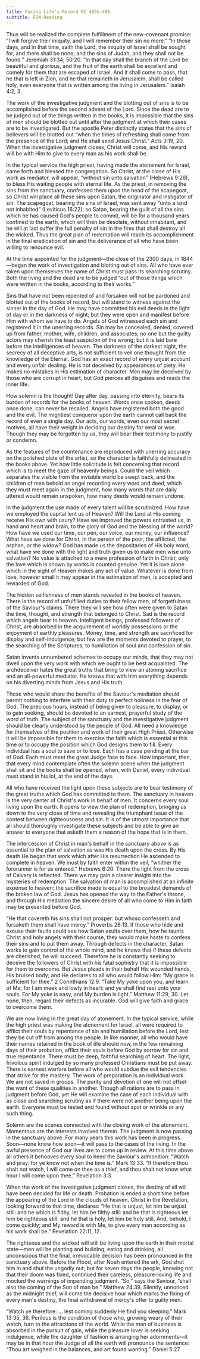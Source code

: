 ```yaml
---
title: Facing Life’s Record GC 485b-491
subtitle: EGW Reading
---
```


Thus will be realized the complete fulfillment of the new-covenant promise: “I will forgive their iniquity, and I will remember their sin no more.” “In those days, and in that time, saith the Lord, the iniquity of Israel shall be sought for, and there shall be none; and the sins of Judah, and they shall not be found.” Jeremiah 31:34; 50:20. “In that day shall the branch of the Lord be beautiful and glorious, and the fruit of the earth shall be excellent and comely for them that are escaped of Israel. And it shall come to pass, that he that is left in Zion, and he that remaineth in Jerusalem, shall be called holy, even everyone that is written among the living in Jerusalem.” Isaiah 4:2, 3.

The work of the investigative judgment and the blotting out of sins is to be accomplished before the second advent of the Lord. Since the dead are to be judged out of the things written in the books, it is impossible that the sins of men should be blotted out until after the judgment at which their cases are to be investigated. But the apostle Peter distinctly states that the sins of believers will be blotted out “when the times of refreshing shall come from the presence of the Lord; and He shall send Jesus Christ.” Acts 3:19, 20. When the investigative judgment closes, Christ will come, and His reward will be with Him to give to every man as his work shall be.

In the typical service the high priest, having made the atonement for Israel, came forth and blessed the congregation. So Christ, at the close of His work as mediator, will appear, “without sin unto salvation” (Hebrews 9:28), to bless His waiting people with eternal life. As the priest, in removing the sins from the sanctuary, confessed them upon the head of the scapegoat, so Christ will place all these sins upon Satan, the originator and instigator of sin. The scapegoat, bearing the sins of Israel, was sent away “unto a land not inhabited” (Leviticus 16:22); so Satan, bearing the guilt of all the sins which he has caused God's people to commit, will be for a thousand years confined to the earth, which will then be desolate, without inhabitant, and he will at last suffer the full penalty of sin in the fires that shall destroy all the wicked. Thus the great plan of redemption will reach its accomplishment in the final eradication of sin and the deliverance of all who have been willing to renounce evil.

At the time appointed for the judgment—the close of the 2300 days, in 1844—began the work of investigation and blotting out of sins. All who have ever taken upon themselves the name of Christ must pass its searching scrutiny. Both the living and the dead are to be judged “out of those things which were written in the books, according to their works.”

Sins that have not been repented of and forsaken will not be pardoned and blotted out of the books of record, but will stand to witness against the sinner in the day of God. He may have committed his evil deeds in the light of day or in the darkness of night; but they were open and manifest before Him with whom we have to do. Angels of God witnessed each sin and registered it in the unerring records. Sin may be concealed, denied, covered up from father, mother, wife, children, and associates; no one but the guilty actors may cherish the least suspicion of the wrong; but it is laid bare before the intelligences of heaven. The darkness of the darkest night, the secrecy of all deceptive arts, is not sufficient to veil one thought from the knowledge of the Eternal. God has an exact record of every unjust account and every unfair dealing. He is not deceived by appearances of piety. He makes no mistakes in His estimation of character. Men may be deceived by those who are corrupt in heart, but God pierces all disguises and reads the inner life.

How solemn is the thought! Day after day, passing into eternity, bears its burden of records for the books of heaven. Words once spoken, deeds once done, can never be recalled. Angels have registered both the good and the evil. The mightiest conqueror upon the earth cannot call back the record of even a single day. Our acts, our words, even our most secret motives, all have their weight in deciding our destiny for weal or woe. Though they may be forgotten by us, they will bear their testimony to justify or condemn.

As the features of the countenance are reproduced with unerring accuracy on the polished plate of the artist, so the character is faithfully delineated in the books above. Yet how little solicitude is felt concerning that record which is to meet the gaze of heavenly beings. Could the veil which separates the visible from the invisible world be swept back, and the children of men behold an angel recording every word and deed, which they must meet again in the judgment, how many words that are daily uttered would remain unspoken, how many deeds would remain undone.

In the judgment the use made of every talent will be scrutinized. How have we employed the capital lent us of Heaven? Will the Lord at His coming receive His own with usury? Have we improved the powers entrusted us, in hand and heart and brain, to the glory of God and the blessing of the world? How have we used our time, our pen, our voice, our money, our influence? What have we done for Christ, in the person of the poor, the afflicted, the orphan, or the widow? God has made us the depositaries of His holy word; what have we done with the light and truth given us to make men wise unto salvation? No value is attached to a mere profession of faith in Christ; only the love which is shown by works is counted genuine. Yet it is love alone which in the sight of Heaven makes any act of value. Whatever is done from love, however small it may appear in the estimation of men, is accepted and rewarded of God.

The hidden selfishness of men stands revealed in the books of heaven. There is the record of unfulfilled duties to their fellow men, of forgetfulness of the Saviour's claims. There they will see how often were given to Satan the time, thought, and strength that belonged to Christ. Sad is the record which angels bear to heaven. Intelligent beings, professed followers of Christ, are absorbed in the acquirement of worldly possessions or the enjoyment of earthly pleasures. Money, time, and strength are sacrificed for display and self-indulgence; but few are the moments devoted to prayer, to the searching of the Scriptures, to humiliation of soul and confession of sin.

Satan invents unnumbered schemes to occupy our minds, that they may not dwell upon the very work with which we ought to be best acquainted. The archdeceiver hates the great truths that bring to view an atoning sacrifice and an all-powerful mediator. He knows that with him everything depends on his diverting minds from Jesus and His truth.

Those who would share the benefits of the Saviour's mediation should permit nothing to interfere with their duty to perfect holiness in the fear of God. The precious hours, instead of being given to pleasure, to display, or to gain seeking, should be devoted to an earnest, prayerful study of the word of truth. The subject of the sanctuary and the investigative judgment should be clearly understood by the people of God. All need a knowledge for themselves of the position and work of their great High Priest. Otherwise it will be impossible for them to exercise the faith which is essential at this time or to occupy the position which God designs them to fill. Every individual has a soul to save or to lose. Each has a case pending at the bar of God. Each must meet the great Judge face to face. How important, then, that every mind contemplate often the solemn scene when the judgment shall sit and the books shall be opened, when, with Daniel, every individual must stand in his lot, at the end of the days.

All who have received the light upon these subjects are to bear testimony of the great truths which God has committed to them. The sanctuary in heaven is the very center of Christ's work in behalf of men. It concerns every soul living upon the earth. It opens to view the plan of redemption, bringing us down to the very close of time and revealing the triumphant issue of the contest between righteousness and sin. It is of the utmost importance that all should thoroughly investigate these subjects and be able to give an answer to everyone that asketh them a reason of the hope that is in them.

The intercession of Christ in man's behalf in the sanctuary above is as essential to the plan of salvation as was His death upon the cross. By His death He began that work which after His resurrection He ascended to complete in heaven. We must by faith enter within the veil, “whither the forerunner is for us entered.” Hebrews 6:20. There the light from the cross of Calvary is reflected. There we may gain a clearer insight into the mysteries of redemption. The salvation of man is accomplished at an infinite expense to heaven; the sacrifice made is equal to the broadest demands of the broken law of God. Jesus has opened the way to the Father's throne, and through His mediation the sincere desire of all who come to Him in faith may be presented before God.

“He that covereth his sins shall not prosper: but whoso confesseth and forsaketh them shall have mercy.” Proverbs 28:13. If those who hide and excuse their faults could see how Satan exults over them, how he taunts Christ and holy angels with their course, they would make haste to confess their sins and to put them away. Through defects in the character, Satan works to gain control of the whole mind, and he knows that if these defects are cherished, he will succeed. Therefore he is constantly seeking to deceive the followers of Christ with his fatal sophistry that it is impossible for them to overcome. But Jesus pleads in their behalf His wounded hands, His bruised body; and He declares to all who would follow Him: “My grace is sufficient for thee.” 2 Corinthians 12:9. “Take My yoke upon you, and learn of Me; for I am meek and lowly in heart: and ye shall find rest unto your souls. For My yoke is easy, and My burden is light.” Matthew 11:29, 30. Let none, then, regard their defects as incurable. God will give faith and grace to overcome them.

We are now living in the great day of atonement. In the typical service, while the high priest was making the atonement for Israel, all were required to afflict their souls by repentance of sin and humiliation before the Lord, lest they be cut off from among the people. In like manner, all who would have their names retained in the book of life should now, in the few remaining days of their probation, afflict their souls before God by sorrow for sin and true repentance. There must be deep, faithful searching of heart. The light, frivolous spirit indulged by so many professed Christians must be put away. There is earnest warfare before all who would subdue the evil tendencies that strive for the mastery. The work of preparation is an individual work. We are not saved in groups. The purity and devotion of one will not offset the want of these qualities in another. Though all nations are to pass in judgment before God, yet He will examine the case of each individual with as close and searching scrutiny as if there were not another being upon the earth. Everyone must be tested and found without spot or wrinkle or any such thing.

Solemn are the scenes connected with the closing work of the atonement. Momentous are the interests involved therein. The judgment is now passing in the sanctuary above. For many years this work has been in progress. Soon—none know how soon—it will pass to the cases of the living. In the awful presence of God our lives are to come up in review. At this time above all others it behooves every soul to heed the Saviour's admonition: “Watch and pray: for ye know not when the time is.” Mark 13:33. “If therefore thou shalt not watch, I will come on thee as a thief, and thou shalt not know what hour I will come upon thee.” Revelation 3:3.

When the work of the investigative judgment closes, the destiny of all will have been decided for life or death. Probation is ended a short time before the appearing of the Lord in the clouds of heaven. Christ in the Revelation, looking forward to that time, declares: “He that is unjust, let him be unjust still: and he which is filthy, let him be filthy still: and he that is righteous let him be righteous still: and he that is holy, let him be holy still. And, behold, I come quickly; and My reward is with Me, to give every man according as his work shall be.” Revelation 22:11, 12.

The righteous and the wicked will still be living upon the earth in their mortal state—men will be planting and building, eating and drinking, all unconscious that the final, irrevocable decision has been pronounced in the sanctuary above. Before the Flood, after Noah entered the ark, God shut him in and shut the ungodly out; but for seven days the people, knowing not that their doom was fixed, continued their careless, pleasure-loving life and mocked the warnings of impending judgment. “So,” says the Saviour, “shall also the coming of the Son of man be.” Matthew 24:39. Silently, unnoticed as the midnight thief, will come the decisive hour which marks the fixing of every man's destiny, the final withdrawal of mercy's offer to guilty men.

“Watch ye therefore: ... lest coming suddenly He find you sleeping.” Mark 13:35, 36. Perilous is the condition of those who, growing weary of their watch, turn to the attractions of the world. While the man of business is absorbed in the pursuit of gain, while the pleasure lover is seeking indulgence, while the daughter of fashion is arranging her adornments—it may be in that hour the Judge of all the earth will pronounce the sentence: “Thou art weighed in the balances, and art found wanting.” Daniel 5:27.